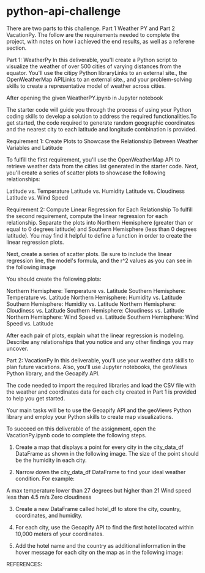 # python-api-challenge

There are two parts to this challenge. Part 1 Weather PY and Part 2 VacationPy. The follow are the requirements needed to complete the project, with notes on how i achieved the end results, as well as a referene section.

Part 1: WeatherPy
In this deliverable, you'll create a Python script to visualize the weather of over 500 cities of varying distances from the equator. You'll use the citipy Python libraryLinks to an external site., the OpenWeatherMap APILinks to an external site., and your problem-solving skills to create a representative model of weather across cities.

After opening the given WeatherPY.ipynb in Jupyter notebook

The starter code will guide you through the process of using your Python coding skills to develop a solution to address the required functionalities.To get started, the code required to generate random geographic coordinates and the nearest city to each latitude and longitude combination is provided.

Requirement 1: Create Plots to Showcase the Relationship Between Weather Variables and Latitude

To fulfill the first requirement, you'll use the OpenWeatherMap API to retrieve weather data from the cities list generated in the starter code. Next, you'll create a series of scatter plots to showcase the following relationships:

Latitude vs. Temperature
Latitude vs. Humidity
Latitude vs. Cloudiness
Latitude vs. Wind Speed

Requirement 2: Compute Linear Regression for Each Relationship
To fulfill the second requirement, compute the linear regression for each relationship. Separate the plots into Northern Hemisphere (greater than or equal to 0 degrees latitude) and Southern Hemisphere (less than 0 degrees latitude). You may find it helpful to define a function in order to create the linear regression plots.

Next, create a series of scatter plots. Be sure to include the linear regression line, the model's formula, and the r^2 values as you can see in the following image

You should create the following plots:

Northern Hemisphere: Temperature vs. Latitude
Southern Hemisphere: Temperature vs. Latitude
Northern Hemisphere: Humidity vs. Latitude
Southern Hemisphere: Humidity vs. Latitude
Northern Hemisphere: Cloudiness vs. Latitude
Southern Hemisphere: Cloudiness vs. Latitude
Northern Hemisphere: Wind Speed vs. Latitude
Southern Hemisphere: Wind Speed vs. Latitude

After each pair of plots, explain what the linear regression is modeling. Describe any relationships that you notice and any other findings you may uncover.

Part 2: VacationPy
In this deliverable, you'll use your weather data skills to plan future vacations. Also, you'll use Jupyter notebooks, the geoViews Python library, and the Geoapify API.

The code needed to import the required libraries and load the CSV file with the weather and coordinates data for each city created in Part 1 is provided to help you get started.

Your main tasks will be to use the Geoapify API and the geoViews Python library and employ your Python skills to create map visualizations.

To succeed on this deliverable of the assignment, open the VacationPy.ipynb code to complete the following steps.

1) Create a map that displays a point for every city in the city_data_df DataFrame as shown in the following image. The size of the point should be the humidity in each city.

2) Narrow down the city_data_df DataFrame to find your ideal weather condition. For example:

A max temperature lower than 27 degrees but higher than 21
Wind speed less than 4.5 m/s
Zero cloudiness

3) Create a new DataFrame called hotel_df to store the city, country, coordinates, and humidity.

4) For each city, use the Geoapify API to find the first hotel located within 10,000 meters of your coordinates.

5) Add the hotel name and the country as additional information in the hover message for each city on the map as in the following image:

REFERENCES:
